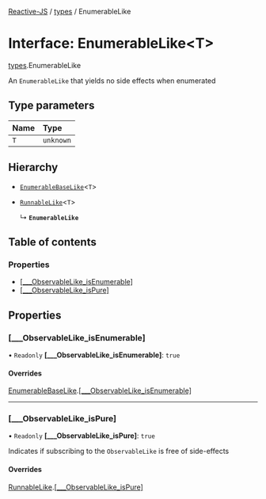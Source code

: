 [Reactive-JS](../README.md) / [types](../modules/types.md) / EnumerableLike

# Interface: EnumerableLike<T\>

[types](../modules/types.md).EnumerableLike

An `EnumerableLike` that yields no side effects when enumerated

## Type parameters

| Name | Type |
| :------ | :------ |
| `T` | `unknown` |

## Hierarchy

- [`EnumerableBaseLike`](types.EnumerableBaseLike.md)<`T`\>

- [`RunnableLike`](types.RunnableLike.md)<`T`\>

  ↳ **`EnumerableLike`**

## Table of contents

### Properties

- [[\_\_\_ObservableLike\_isEnumerable]](types.EnumerableLike.md#[___observablelike_isenumerable])
- [[\_\_\_ObservableLike\_isPure]](types.EnumerableLike.md#[___observablelike_ispure])

## Properties

### [\_\_\_ObservableLike\_isEnumerable]

• `Readonly` **[\_\_\_ObservableLike\_isEnumerable]**: ``true``

#### Overrides

[EnumerableBaseLike](types.EnumerableBaseLike.md).[[___ObservableLike_isEnumerable]](types.EnumerableBaseLike.md#[___observablelike_isenumerable])

___

### [\_\_\_ObservableLike\_isPure]

• `Readonly` **[\_\_\_ObservableLike\_isPure]**: ``true``

Indicates if subscribing to the `ObservableLike` is free of side-effects

#### Overrides

[RunnableLike](types.RunnableLike.md).[[___ObservableLike_isPure]](types.RunnableLike.md#[___observablelike_ispure])
